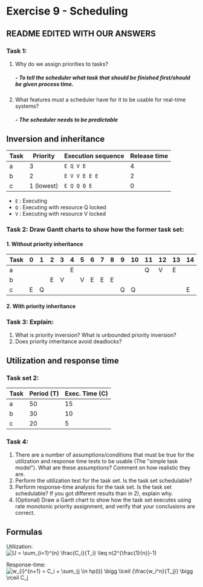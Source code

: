 # Exercise 9 - Scheduling

## README EDITED WITH OUR ANSWERS

### Task 1:
 1. Why do we assign priorities to tasks?
    ##### - To tell the scheduler what task that should be finished first/should be given process time.
 2. What features must a scheduler have for it to be usable for real-time systems?
    ##### - The scheduler needs to be predictable


## Inversion and inheritance


| Task | Priority   | Execution sequence | Release time |
|------|------------|--------------------|--------------|
| a    | 3          | `E Q V E`          | 4            |
| b    | 2          | `E V V E E E`      | 2            |
| c    | 1 (lowest) | `E Q Q Q E`        | 0            |

 - `E` : Executing
 - `Q` : Executing with resource Q locked
 - `V` : Executing with resource V locked


### Task 2: Draw Gantt charts to show how the former task set:
#### 1. Without priority inheritance

 | Task | 0 | 1 | 2 | 3 | 4 | 5 | 6 | 7 | 8 | 9 | 10 | 11 | 12 | 13 | 14 |
 |------|---|---|---|---|---|---|---|---|---|---|----|----|----|----|----|
 | a    |   |   |   |   | E |   |   |   |   |   |    | Q  | V  | E  |    |
 | b    |   |   | E | V |   | V | E | E | E |   |    |    |    |    |    |
 | c    | E | Q |   |   |   |   |   |   |   | Q | Q  |    |    |    | E  |

####  2. With priority inheritance

### Task 3: Explain:
 1. What is priority inversion? What is unbounded priority inversion?
 3. Does priority inheritance avoid deadlocks?




## Utilization and response time

### Task set 2:

| Task | Period (T) | Exec. Time (C) |
|------|------------|----------------|
| a    | 50         | 15             |
| b    | 30         | 10             |
| c    | 20         | 5              |

### Task 4:
 1. There are a number of assumptions/conditions that must be true for the utilization and response time tests to be usable (The "simple task model"). What are these assumptions? Comment on how realistic they are.
 2. Perform the utilization test for the task set. Is the task set schedulable?
 3. Perform response-time analysis for the task set. Is the task set schedulable? If you got different results than in 2), explain why.
 4. (Optional) Draw a Gantt chart to show how the task set executes using rate monotonic priority assignment, and verify that your conclusions are correct.

## Formulas

Utilization:  
![U = \sum_{i=1}^{n} \frac{C_i}{T_i} \leq n(2^{\frac{1}{n}}-1)](eqn-utilization.png)

Response-time:  
![w_{i}^{n+1} = C_i + \sum_{j \in hp(i)} \bigg \lceil {\frac{w_i^n}{T_j}} \bigg \rceil C_j](eqn-responsetime.png)
